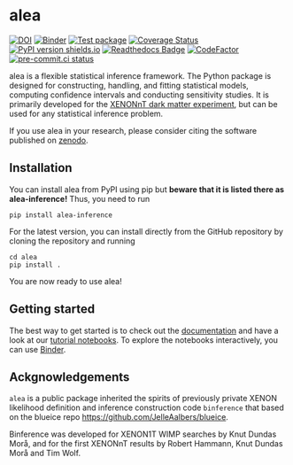 # alea
[![DOI](https://zenodo.org/badge/654100988.svg)](https://zenodo.org/badge/latestdoi/654100988)
[![Binder](https://mybinder.org/badge_logo.svg)](https://mybinder.org/v2/gh/XENONnT/alea/HEAD?labpath=notebooks)
[![Test package](https://github.com/XENONnT/alea/actions/workflows/pytest.yml/badge.svg?branch=main)](https://github.com/XENONnT/alea/actions/workflows/pytest.yml)
[![Coverage Status](https://coveralls.io/repos/github/XENONnT/alea/badge.svg?branch=main&kill_cache=1)](https://coveralls.io/github/XENONnT/alea?branch=main&kill_cache=1)
[![PyPI version shields.io](https://img.shields.io/pypi/v/alea-inference.svg)](https://pypi.python.org/pypi/alea-inference/)
[![Readthedocs Badge](https://readthedocs.org/projects/alea/badge/?version=latest)](https://alea.readthedocs.io/en/latest/?badge=latest)
[![CodeFactor](https://www.codefactor.io/repository/github/xenonnt/alea/badge)](https://www.codefactor.io/repository/github/xenonnt/alea)
[![pre-commit.ci status](https://results.pre-commit.ci/badge/github/XENONnT/alea/main.svg)](https://results.pre-commit.ci/latest/github/XENONnT/alea/main)

alea is a flexible statistical inference framework. The Python package is designed for constructing, handling, and fitting statistical models, computing confidence intervals and conducting sensitivity studies. It is primarily developed for the [XENONnT dark matter experiment](https://xenonexperiment.org/), but can be used for any statistical inference problem.

If you use alea in your research, please consider citing the software published on [zenodo](https://zenodo.org/badge/latestdoi/654100988).

## Installation
You can install alea from PyPI using pip but **beware that it is listed there as alea-inference!** Thus, you need to run
```
pip install alea-inference
```

For the latest version, you can install directly from the GitHub repository by cloning the repository and running
```
cd alea
pip install .
```
You are now ready to use alea!

## Getting started
The best way to get started is to check out the [documentation](https://alea.readthedocs.io/en/latest/) and have a look at our [tutorial notebooks](https://github.com/XENONnT/alea/tree/main/notebooks). To explore the notebooks interactively, you can use [Binder](https://mybinder.org/v2/gh/XENONnT/alea/HEAD?labpath=notebooks).

## Ackgnowledgements
`alea` is a public package inherited the spirits of previously private XENON likelihood definition and inference construction code `binference` that based on the blueice repo https://github.com/JelleAalbers/blueice.

Binference was developed for XENON1T WIMP searches by Knut Dundas Morå, and for the first XENONnT results by Robert Hammann, Knut Dundas Morå and Tim Wolf.
